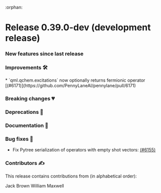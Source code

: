 :orphan:

# Release 0.39.0-dev (development release)

<h3>New features since last release</h3>

<h3>Improvements 🛠</h3>
* `qml.qchem.excitations` now optionally returns fermionic operator
   [(#6171)](https://github.com/PennyLaneAI/pennylane/pull/6171)

<h3>Breaking changes 💔</h3>

<h3>Deprecations 👋</h3>

<h3>Documentation 📝</h3>

<h3>Bug fixes 🐛</h3>

* Fix Pytree serialization of operators with empty shot vectors:
  [(#6155)](https://github.com/PennyLaneAI/pennylane/pull/6155)

<h3>Contributors ✍️</h3>

This release contains contributions from (in alphabetical order):

Jack Brown
William Maxwell
